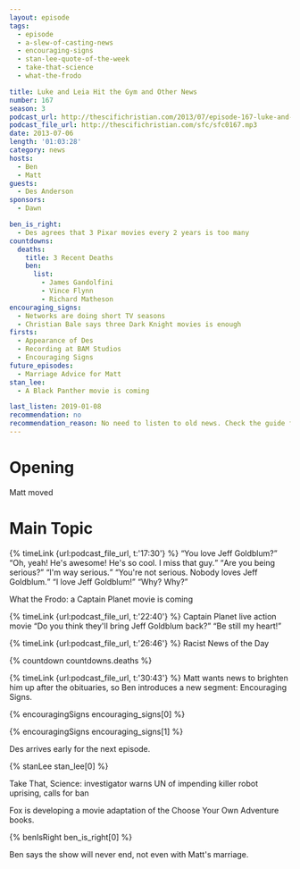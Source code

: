 ```yaml
---
layout: episode
tags:
  - episode
  - a-slew-of-casting-news
  - encouraging-signs
  - stan-lee-quote-of-the-week
  - take-that-science
  - what-the-frodo

title: Luke and Leia Hit the Gym and Other News
number: 167
season: 3
podcast_url: http://thescifichristian.com/2013/07/episode-167-luke-and-leia-hit-the-gym-and-other-news/
podcast_file_url: http://thescifichristian.com/sfc/sfc0167.mp3
date: 2013-07-06
length: '01:03:28'
category: news
hosts:
  - Ben
  - Matt
guests:
  - Des Anderson
sponsors:
  - Dawn

ben_is_right:
  - Des agrees that 3 Pixar movies every 2 years is too many
countdowns:
  deaths:
    title: 3 Recent Deaths
    ben:
      list:
        - James Gandolfini
        - Vince Flynn
        - Richard Matheson
encouraging_signs:
  - Networks are doing short TV seasons 
  - Christian Bale says three Dark Knight movies is enough
firsts:
  - Appearance of Des
  - Recording at BAM Studios
  - Encouraging Signs
future_episodes:
  - Marriage Advice for Matt
stan_lee:
  - A Black Panther movie is coming

last_listen: 2019-01-08
recommendation: no
recommendation_reason: No need to listen to old news. Check the guide for what's interesting in hindsight.
---
```

# Opening
Matt moved



# Main Topic
<div class="quote">
  {% timeLink {url:podcast_file_url, t:'17:30'} %}
  <q class="ben">You love Jeff Goldblum?</q>
  <q class="matt">Oh, yeah! He's awesome! He's so cool. I miss that guy.</q>
  <q class="ben">Are you being serious?</q>
  <q class="matt">I'm way serious.</q>
  <q class="ben">You're not serious. Nobody loves Jeff Goldblum.</q>
  <q class="matt">I love Jeff Goldblum!</q>
  <q class="ben">Why? Why?</q>
</div>

What the Frodo: a Captain Planet movie is coming

<div class="quote">
  {% timeLink {url:podcast_file_url, t:'22:40'} %}
  <span class="quote-context is-size-6">Captain Planet live action movie</span>
  <q class="ben">Do you think they'll bring Jeff Goldblum back?</q>
  <q class="matt">Be still my heart!</q>
</div>

{% timeLink {url:podcast_file_url, t:'26:46'} %} Racist News of the Day

{% countdown countdowns.deaths %}

{% timeLink {url:podcast_file_url, t:'30:43'} %} Matt wants news to brighten him up after the obituaries, so Ben introduces a new segment: Encouraging Signs.

{% encouragingSigns encouraging_signs[0] %}

{% encouragingSigns encouraging_signs[1] %}

Des arrives early for the next episode.

{% stanLee stan_lee[0] %}

Take That, Science: investigator warns UN of impending killer robot uprising, calls for ban

Fox is developing a movie adaptation of the Choose Your Own Adventure books.

{% benIsRight ben_is_right[0] %}

Ben says the show will never end, not even with Matt's marriage.